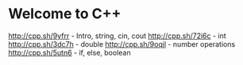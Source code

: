 # Welcome to C++
http://cpp.sh/9yfrr - Intro, string, cin, cout
http://cpp.sh/72i6c - int
http://cpp.sh/3dc7h - double
http://cpp.sh/9oqjl - number operations
http://cpp.sh/5utn6 - if, else, boolean

